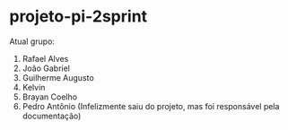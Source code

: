 # projeto-pi-2sprint
Atual grupo: 
  1. Rafael Alves 
  2. João Gabriel 
  3. Guilherme Augusto
  4. Kelvin
  5. Brayan Coelho
  6. Pedro Antônio (Infelizmente saiu do projeto, mas foi responsável pela documentação)
